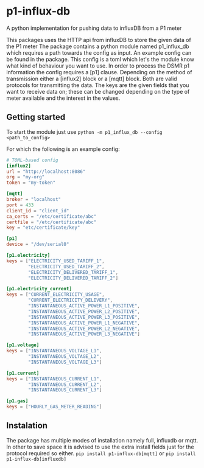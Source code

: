 # p1-influx-db
A python implementation for pushing data to influxDB from a P1 meter

This packages uses the HTTP api from influxDB to store the given data of the P1 meter
The package contains a python module named p1_influx_db which requires a path towards the config as input. An example config can be found in the package.
This config is a toml which let's the module know what kind of behaviour you want to use. In order to process the DSMR p1 information the config requires a [p1] clause. Depending on the method of transmission either a [influx2] block or a [mqtt] block. Both are valid protocols for transmitting the data.
The keys are the given fields that you want to receive data on; these can be changed depending on the type of meter available and the interest in the values.

## Getting started

To start the module just use `python -m p1_influx_db --config <path_to_config>`

For which the following is an example config:
```toml
# TOML-based config
[influx2]
url = "http://localhost:8086"
org = "my-org"
token = "my-token"

[mqtt]
broker = "localhost"
port = 433
client_id = "client_id"
ca_certs = "/etc/certificate/abc"
certfile = "/etc/certificate/abc"
key = "etc/certificate/key"

[p1]
device = "/dev/serial0"

[p1.electricity]
keys = ["ELECTRICITY_USED_TARIFF_1",
        "ELECTRICITY_USED_TARIFF_2",
        "ELECTRICITY_DELIVERED_TARIFF_1",
        "ELECTRICITY_DELIVERED_TARIFF_2"]

[p1.electricity_current]
keys = ["CURRENT_ELECTRICITY_USAGE",
        "CURRENT_ELECTRICITY_DELIVERY",
        "INSTANTANEOUS_ACTIVE_POWER_L1_POSITIVE",
        "INSTANTANEOUS_ACTIVE_POWER_L2_POSITIVE",
        "INSTANTANEOUS_ACTIVE_POWER_L3_POSITIVE",
        "INSTANTANEOUS_ACTIVE_POWER_L1_NEGATIVE",
        "INSTANTANEOUS_ACTIVE_POWER_L2_NEGATIVE",
        "INSTANTANEOUS_ACTIVE_POWER_L3_NEGATIVE"]

[p1.voltage]
keys = ["INSTANTANEOUS_VOLTAGE_L1",
        "INSTANTANEOUS_VOLTAGE_L2",
        "INSTANTANEOUS_VOLTAGE_L3"]

[p1.current]
keys = ["INSTANTANEOUS_CURRENT_L1",
        "INSTANTANEOUS_CURRENT_L2",
        "INSTANTANEOUS_CURRENT_L3"]

[p1.gas]
keys = ["HOURLY_GAS_METER_READING"]
```

## Instalation

The package has multiple modes of installation namely full, influxdb or mqtt. In other to save space it is advised to use the extra install fields just for the protocol required so either.
`pip install p1-influx-db[mqtt]` or `pip install p1-influx-db[influxdb]`